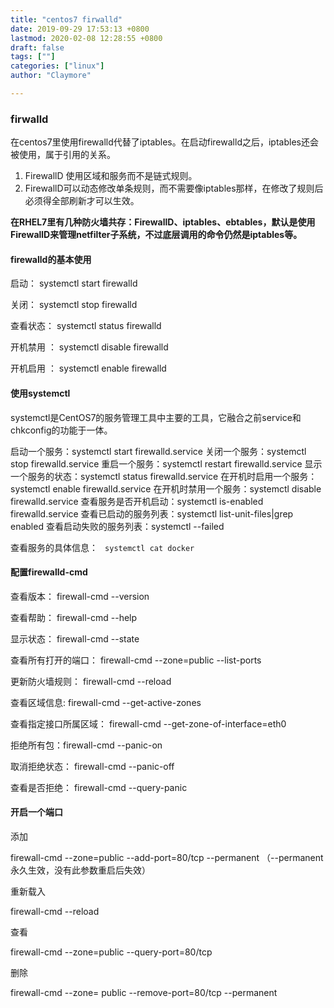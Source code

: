 ```yaml
---
title: "centos7 firwalld"
date: 2019-09-29 17:53:13 +0800
lastmod: 2020-02-08 12:28:55 +0800
draft: false
tags: [""]
categories: ["linux"]
author: "Claymore"

---
```



### firwalld

在centos7里使用firewalld代替了iptables。在启动firewalld之后，iptables还会被使用，属于引用的关系。

1. FirewallD 使用区域和服务而不是链式规则。
2. FirewallD可以动态修改单条规则，而不需要像iptables那样，在修改了规则后必须得全部刷新才可以生效。

**在RHEL7里有几种防火墙共存：FirewallD、iptables、ebtables，默认是使用FirewallD来管理netfilter子系统，不过底层调用的命令仍然是iptables等。**



#### firewalld的基本使用

启动： systemctl start firewalld

关闭： systemctl stop firewalld

查看状态： systemctl status firewalld 

开机禁用  ： systemctl disable firewalld

开机启用  ： systemctl enable firewalld

 

 

#### 使用systemctl

systemctl是CentOS7的服务管理工具中主要的工具，它融合之前service和chkconfig的功能于一体。

启动一个服务：systemctl start firewalld.service
关闭一个服务：systemctl stop firewalld.service
重启一个服务：systemctl restart firewalld.service
显示一个服务的状态：systemctl status firewalld.service
在开机时启用一个服务：systemctl enable firewalld.service
在开机时禁用一个服务：systemctl disable firewalld.service
查看服务是否开机启动：systemctl is-enabled firewalld.service
查看已启动的服务列表：systemctl list-unit-files|grep enabled
查看启动失败的服务列表：systemctl --failed

查看服务的具体信息： ` systemctl cat docker`



#### 配置firewalld-cmd

查看版本： firewall-cmd --version

查看帮助： firewall-cmd --help

显示状态： firewall-cmd --state

查看所有打开的端口： firewall-cmd --zone=public --list-ports

更新防火墙规则： firewall-cmd --reload

查看区域信息:  firewall-cmd --get-active-zones

查看指定接口所属区域： firewall-cmd --get-zone-of-interface=eth0

拒绝所有包：firewall-cmd --panic-on

取消拒绝状态： firewall-cmd --panic-off

查看是否拒绝： firewall-cmd --query-panic

 

#### 开启一个端口

添加

firewall-cmd --zone=public --add-port=80/tcp --permanent    （--permanent永久生效，没有此参数重启后失效）

重新载入

firewall-cmd --reload

查看

firewall-cmd --zone=public --query-port=80/tcp

删除

firewall-cmd --zone= public --remove-port=80/tcp --permanent



